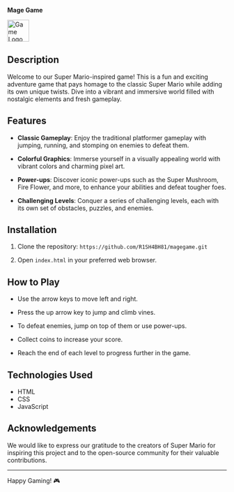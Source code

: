 **Mage Game**

<a href="https://r1sh4bh81.github.io/magegame/"><img src="https://th.bing.com/th/id/OIP.w-bylyQCgXdKnqUy_PrbNAHaHG?pid=ImgDet&rs=1" height="50px" width="50px" alt="Game Logo"></a>

## Description

Welcome to our Super Mario-inspired game! This is a fun and exciting adventure game that pays homage to the classic Super Mario while adding its own unique twists. Dive into a vibrant and immersive world filled with nostalgic elements and fresh gameplay.

## Features

- **Classic Gameplay**: Enjoy the traditional platformer gameplay with jumping, running, and stomping on enemies to defeat them.

- **Colorful Graphics**: Immerse yourself in a visually appealing world with vibrant colors and charming pixel art.

- **Power-ups**: Discover iconic power-ups such as the Super Mushroom, Fire Flower, and more, to enhance your abilities and defeat tougher foes.

- **Challenging Levels**: Conquer a series of challenging levels, each with its own set of obstacles, puzzles, and enemies.



## Installation

1. Clone the repository: `https://github.com/R1SH4BH81/magegame.git`

2. Open `index.html` in your preferred web browser.

## How to Play

- Use the arrow keys to move left and right.

- Press the up arrow key to jump and climb vines.

- To defeat enemies, jump on top of them or use power-ups.

- Collect coins to increase your score.

- Reach the end of each level to progress further in the game.

## Technologies Used

- HTML
- CSS
- JavaScript




## Acknowledgements

We would like to express our gratitude to the creators of Super Mario for inspiring this project and to the open-source community for their valuable contributions.

---
Happy Gaming! 🎮
